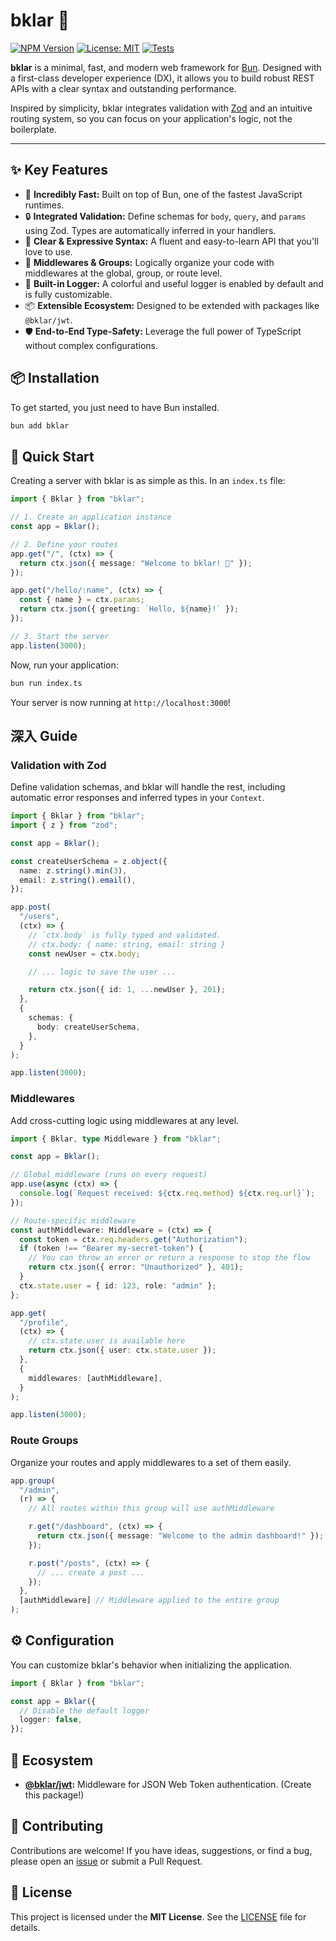 # bklar 🐰

[![NPM Version](https://img.shields.io/npm/v/bklar.svg)](https://www.npmjs.com/package/bklar)
[![License: MIT](https://img.shields.io/badge/License-MIT-yellow.svg)](https://opensource.org/licenses/MIT)
[![Tests](https://img.shields.io/github/actions/workflow/status/bernabedev/bklar/test.yml?branch=main&label=tests)](https://github.com/bernabedev/bklar/actions)

**bklar** is a minimal, fast, and modern web framework for [Bun](https://bun.sh/). Designed with a first-class developer experience (DX), it allows you to build robust REST APIs with a clear syntax and outstanding performance.

Inspired by simplicity, bklar integrates validation with [Zod](https://zod.dev/) and an intuitive routing system, so you can focus on your application's logic, not the boilerplate.

---

## ✨ Key Features

- 🚀 **Incredibly Fast:** Built on top of Bun, one of the fastest JavaScript runtimes.
- 🔒 **Integrated Validation:** Define schemas for `body`, `query`, and `params` using Zod. Types are automatically inferred in your handlers.
- 🎨 **Clear & Expressive Syntax:** A fluent and easy-to-learn API that you'll love to use.
- 🧩 **Middlewares & Groups:** Logically organize your code with middlewares at the global, group, or route level.
- 📝 **Built-in Logger:** A colorful and useful logger is enabled by default and is fully customizable.
- 📦 **Extensible Ecosystem:** Designed to be extended with packages like `@bklar/jwt`.
- 🛡️ **End-to-End Type-Safety:** Leverage the full power of TypeScript without complex configurations.

## 📦 Installation

To get started, you just need to have Bun installed.

```bash
bun add bklar
```

## 🚀 Quick Start

Creating a server with bklar is as simple as this. In an `index.ts` file:

```typescript
import { Bklar } from "bklar";

// 1. Create an application instance
const app = Bklar();

// 2. Define your routes
app.get("/", (ctx) => {
  return ctx.json({ message: "Welcome to bklar! 🐰" });
});

app.get("/hello/:name", (ctx) => {
  const { name } = ctx.params;
  return ctx.json({ greeting: `Hello, ${name}!` });
});

// 3. Start the server
app.listen(3000);
```

Now, run your application:

```bash
bun run index.ts
```

Your server is now running at `http://localhost:3000`!

## 深入 Guide

### Validation with Zod

Define validation schemas, and bklar will handle the rest, including automatic error responses and inferred types in your `Context`.

```typescript
import { Bklar } from "bklar";
import { z } from "zod";

const app = Bklar();

const createUserSchema = z.object({
  name: z.string().min(3),
  email: z.string().email(),
});

app.post(
  "/users",
  (ctx) => {
    // `ctx.body` is fully typed and validated.
    // ctx.body: { name: string, email: string }
    const newUser = ctx.body;

    // ... logic to save the user ...

    return ctx.json({ id: 1, ...newUser }, 201);
  },
  {
    schemas: {
      body: createUserSchema,
    },
  }
);

app.listen(3000);
```

### Middlewares

Add cross-cutting logic using middlewares at any level.

```typescript
import { Bklar, type Middleware } from "bklar";

const app = Bklar();

// Global middleware (runs on every request)
app.use(async (ctx) => {
  console.log(`Request received: ${ctx.req.method} ${ctx.req.url}`);
});

// Route-specific middleware
const authMiddleware: Middleware = (ctx) => {
  const token = ctx.req.headers.get("Authorization");
  if (token !== "Bearer my-secret-token") {
    // You can throw an error or return a response to stop the flow
    return ctx.json({ error: "Unauthorized" }, 401);
  }
  ctx.state.user = { id: 123, role: "admin" };
};

app.get(
  "/profile",
  (ctx) => {
    // ctx.state.user is available here
    return ctx.json({ user: ctx.state.user });
  },
  {
    middlewares: [authMiddleware],
  }
);

app.listen(3000);
```

### Route Groups

Organize your routes and apply middlewares to a set of them easily.

```typescript
app.group(
  "/admin",
  (r) => {
    // All routes within this group will use authMiddleware

    r.get("/dashboard", (ctx) => {
      return ctx.json({ message: "Welcome to the admin dashboard!" });
    });

    r.post("/posts", (ctx) => {
      // ... create a post ...
    });
  },
  [authMiddleware] // Middleware applied to the entire group
);
```

## ⚙️ Configuration

You can customize bklar's behavior when initializing the application.

```typescript
import { Bklar } from "bklar";

const app = Bklar({
  // Disable the default logger
  logger: false,
});
```

## 🌳 Ecosystem

- **[@bklar/jwt](https://npmjs.com/package/@bklar/jwt):** Middleware for JSON Web Token authentication. (Create this package!)

## 🤝 Contributing

Contributions are welcome! If you have ideas, suggestions, or find a bug, please open an [issue](https://github.com/bernabedev/bklar/issues) or submit a Pull Request.

## 📄 License

This project is licensed under the **MIT License**. See the [LICENSE](LICENSE) file for details.

